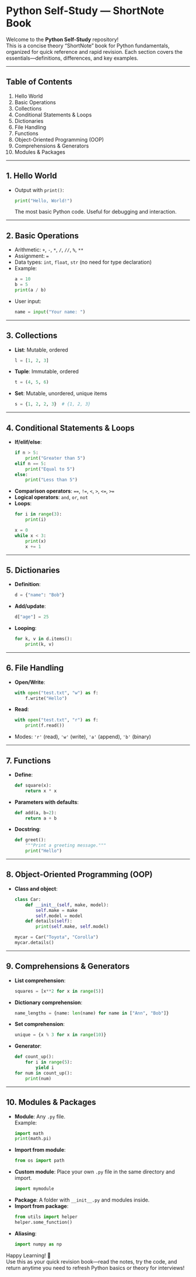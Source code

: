 # Python Self-Study — ShortNote Book

Welcome to the **Python Self-Study** repository!  
This is a concise theory “ShortNote” book for Python fundamentals, organized for quick reference and rapid revision. Each section covers the essentials—definitions, differences, and key examples.

---

## Table of Contents

1. Hello World
2. Basic Operations
3. Collections
4. Conditional Statements & Loops
5. Dictionaries
6. File Handling
7. Functions
8. Object-Oriented Programming (OOP)
9. Comprehensions & Generators
10. Modules & Packages

---

## 1. Hello World

- Output with `print()`:
  ```python
  print("Hello, World!")
  ```
  The most basic Python code. Useful for debugging and interaction.

---

## 2. Basic Operations

- Arithmetic: `+`, `-`, `*`, `/`, `//`, `%`, `**`
- Assignment: `=`
- Data types: `int`, `float`, `str` (no need for type declaration)
- Example:
  ```python
  a = 10
  b = 5
  print(a / b)
  ```
- User input:
  ```python
  name = input("Your name: ")
  ```

---

## 3. Collections

- **List**: Mutable, ordered
  ```python
  l = [1, 2, 3]
  ```
- **Tuple**: Immutable, ordered
  ```python
  t = (4, 5, 6)
  ```
- **Set**: Mutable, unordered, unique items
  ```python
  s = {1, 2, 2, 3}  # {1, 2, 3}
  ```

---

## 4. Conditional Statements & Loops

- **If/elif/else**:
  ```python
  if n > 5:
      print("Greater than 5")
  elif n == 5:
      print("Equal to 5")
  else:
      print("Less than 5")
  ```
- **Comparison operators**: `==`, `!=`, `<`, `>`, `<=`, `>=`
- **Logical operators**: `and`, `or`, `not`
- **Loops**:
  ```python
  for i in range(3):
      print(i)
  ```
  ```python
  x = 0
  while x < 3:
      print(x)
      x += 1
  ```

---

## 5. Dictionaries

- **Definition**:
  ```python
  d = {"name": "Bob"}
  ```
- **Add/update**:
  ```python
  d["age"] = 25
  ```
- **Looping**:
  ```python
  for k, v in d.items():
      print(k, v)
  ```

---

## 6. File Handling

- **Open/Write**:
  ```python
  with open("test.txt", "w") as f:
      f.write("Hello")
  ```
- **Read**:
  ```python
  with open("test.txt", "r") as f:
      print(f.read())
  ```
- Modes: `'r'` (read), `'w'` (write), `'a'` (append), `'b'` (binary)

---

## 7. Functions

- **Define**:
  ```python
  def square(x):
      return x * x
  ```
- **Parameters with defaults**:
  ```python
  def add(a, b=2):
      return a + b
  ```
- **Docstring**:
  ```python
  def greet():
      """Print a greeting message."""
      print("Hello")
  ```

---

## 8. Object-Oriented Programming (OOP)

- **Class and object**:
  ```python
  class Car:
      def __init__(self, make, model):
          self.make = make
          self.model = model
      def details(self):
          print(self.make, self.model)

  mycar = Car("Toyota", "Corolla")
  mycar.details()
  ```

---

## 9. Comprehensions & Generators

- **List comprehension**:
  ```python
  squares = [x**2 for x in range(5)]
  ```
- **Dictionary comprehension**:
  ```python
  name_lengths = {name: len(name) for name in ["Ann", "Bob"]}
  ```
- **Set comprehension**:
  ```python
  unique = {x % 3 for x in range(10)}
  ```
- **Generator**:
  ```python
  def count_up():
      for i in range(5):
          yield i
  for num in count_up():
      print(num)
  ```

---

## 10. Modules & Packages

- **Module**: Any `.py` file.  
  Example:
  ```python
  import math
  print(math.pi)
  ```
- **Import from module**:
  ```python
  from os import path
  ```
- **Custom module**: Place your own `.py` file in the same directory and import.
  ```python
  import mymodule
  ```
- **Package**: A folder with `__init__.py` and modules inside.
- **Import from package**:
  ```python
  from utils import helper
  helper.some_function()
  ```
- **Aliasing**:
  ```python
  import numpy as np
  ```


Happy Learning! 🚀  
Use this as your quick revision book—read the notes, try the code, and return anytime you need to refresh Python basics or theory for interviews!
